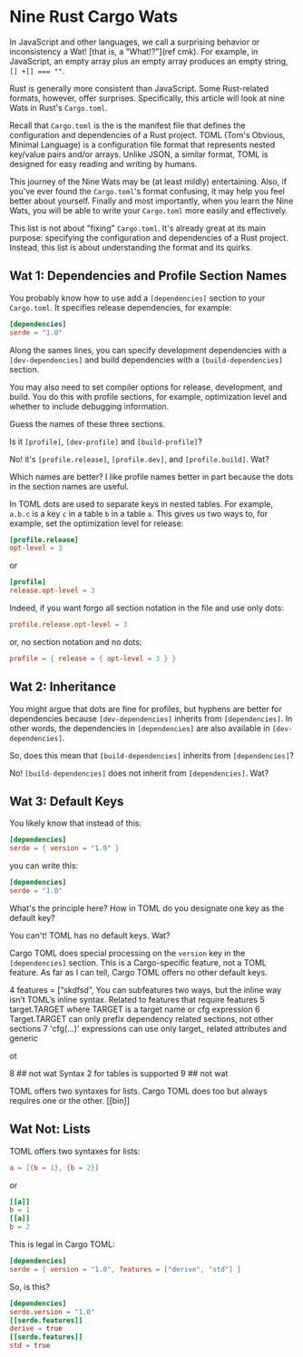 # Nine Rust Cargo Wats

In JavaScript and other languages, we call a surprising behavior or inconsistency a Wat! [that is, a "What!?"](ref cmk). For example, in JavaScript, an empty array plus an empty array produces an empty string, `[] +[] === ""`.

Rust is generally more consistent than JavaScript. Some Rust-related formats, however, offer surprises. Specifically, this article will look at nine Wats in Rust's `Cargo.toml`.

Recall that `Cargo.toml` is the is the manifest file that defines the configuration and dependencies of a Rust project. TOML (Tom's Obvious, Minimal Language) is a configuration file format that represents nested key/value pairs and/or arrays. Unlike JSON, a similar format, TOML is designed for easy reading and writing by humans.

This journey of the Nine Wats may be (at least mildly) entertaining. Also, if you've ever found the `Cargo.toml`'s format confusing, it may help you feel better about
yourself. Finally and most importantly, when you learn the Nine Wats, you will be able to write your `Cargo.toml` more easily and effectively.

This list is not about "fixing" `Cargo.toml`. It's already great at its main purpose: specifying the configuration and dependencies of a Rust project. Instead, this list is about understanding the format and its quirks.

## Wat 1: Dependencies and Profile Section Names

You probably know how to use add a `[dependencies]` section to your `Cargo.toml`. It specifies release dependencies, for example:

```toml
[dependencies]
serde = "1.0"
```

Along the sames lines, you can specify development dependencies with a `[dev-dependencies]` and build dependencies with a `[build-dependencies]` section.

You may also need to set compiler options for release, development, and build. You do this with profile sections, for example, optimization level and whether to include debugging information.

Guess the names of these three sections.

Is it `[profile]`, `[dev-profile]` and `[build-profile]`?

No! it's `[profile.release]`, `[profile.dev]`, and `[profile.build]`. Wat?

Which names are better? I like profile names better in part because the dots in the section names are useful.

In TOML dots are used to separate keys in nested tables. For example, `a.b.c` is a key `c` in a table `b` in a table `a`. This gives us two ways to, for example, set the optimization level for release:

```toml
[profile.release]
opt-level = 3
```

or

```toml
[profile]
release.opt-level = 3
```

Indeed, if you want forgo all section notation in the file and use only dots:

```toml
profile.release.opt-level = 3
```

or, no section notation and no dots:

```toml
profile = { release = { opt-level = 3 } }
```

## Wat 2: Inheritance

You might argue that dots are fine for profiles, but hyphens are better for
dependencies because `[dev-dependencies]` inherits from `[dependencies]`. In other words, the dependencies in `[dependencies]` are also available in `[dev-dependencies]`.

So, does this mean that `[build-dependencies]` inherits from `[dependencies]`?

No! `[build-dependencies]` does not inherit from `[dependencies]`. Wat?

## Wat 3: Default Keys

You likely know that instead of this:

```toml
[dependencies]
serde = { version = "1.0" }
```

you can write this:

```toml
[dependencies]
serde = "1.0"
```

What's the principle here? How in TOML do you designate one key as the default key?

You can't! TOML has no default keys. Wat?

Cargo TOML does special processing on the `version` key in the `[dependencies]` section. This is a Cargo-specific feature, not a TOML feature. As far as I can tell, Cargo TOML offers no other default keys.

4 features = [“skdfsd”, You can subfeatures two ways, but the inline way isn’t TOML’s inline syntax. Related to features that require features
5 target.TARGET where TARGET is a target name or cfg expression
6 Target.TARGET can only prefix dependency related sections, not other sections
7 'cfg(…)' expressions can use only target\_ related attributes and generic

ot

8 ## not wat Syntax 2 for tables is supported
9 ## not wat

TOML offers two syntaxes for lists. Cargo TOML does too but always requires one or the other.
[[bin]]

## Wat Not: Lists

TOML offers two syntaxes for lists:

```toml
a = [{b = 1}, {b = 2}]
```

or

```toml
[[a]]
b = 1
[[a]]
b = 2
```

This is legal in Cargo TOML:

```toml
[dependencies]
serde = { version = "1.0", features = ["derive", "std"] }
```

So, is this?

```toml
[dependencies]
serde.version = "1.0"
[[serde.features]]
derive = true
[[serde.features]]
std = true

```

```

```

```

```
